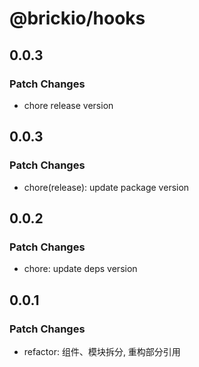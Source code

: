 # @brickio/hooks

## 0.0.3

### Patch Changes

- chore release version

## 0.0.3

### Patch Changes

- chore(release): update package version

## 0.0.2

### Patch Changes

- chore: update deps version

## 0.0.1

### Patch Changes

- refactor: 组件、模块拆分, 重构部分引用
